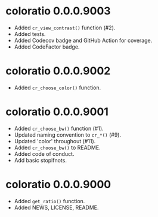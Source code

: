 # coloratio 0.0.0.9003

* Added `cr_view_contrast()` function (#2).
* Added tests.
* Added Codecov badge and GitHub Action for coverage.
* Added CodeFactor badge.

# coloratio 0.0.0.9002

* Added `cr_choose_color()` function.

# coloratio 0.0.0.9001

* Added `cr_choose_bw()` function (#1).
* Updated naming convention to `cr_*()` (#9).
* Updated 'color' throughout (#11).
* Added `cr_choose_bw()` to README.
* Added code of conduct.
* Add basic stopifnots.

# coloratio 0.0.0.9000

* Added `get_ratio()` function.
* Added NEWS, LICENSE, README.
